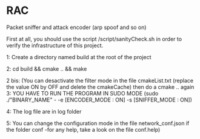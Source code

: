 # RAC

Packet sniffer and attack encoder (arp spoof and so on)

First at all, you should use the script /script/sanityCheck.sh in order to verify the infrastructure of this project.

1: Create a directory named build at the root of the project

2: cd build && cmake .. && make

2 bis: (You can desactivate the filter mode in the file cmakeList.txt (replace the value ON by OFF and delete the cmakeCache) then do a cmake ..
again
3: YOU HAVE TO RUN THE PROGRAM IN SUDO MODE (sudo ./"BINARY_NAME" - -e [ENCODER_MODE : ON] -s [SNIFFER_MODE : ON])

4: The log file are in log folder

5: You can change the configuration mode in the file network_conf.json if the folder conf -for any help, take a look on the file conf.help)


